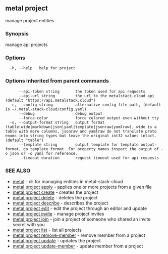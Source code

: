 ## metal project

manage project entities

### Synopsis

manage api projects

### Options

```
  -h, --help   help for project
```

### Options inherited from parent commands

```
      --api-token string       the token used for api requests
      --api-url string         the url to the metalstack.cloud api (default "https://api.metalstack.cloud")
  -c, --config string          alternative config file path, (default is ~/.metal-stack-cloud/config.yaml)
      --debug                  debug output
      --force-color            force colored output even without tty
  -o, --output-format string   output format (table|wide|markdown|json|yaml|template|jsonraw|yamlraw), wide is a table with more columns, jsonraw and yamlraw do not translate proto enums into string types but leave the original int32 values intact. (default "table")
      --template string        output template for template output-format, go template format. For property names inspect the output of -o json or -o yaml for reference.
      --timeout duration       request timeout used for api requests
```

### SEE ALSO

* [metal](metal.md)	 - cli for managing entities in metal-stack-cloud
* [metal project apply](metal_project_apply.md)	 - applies one or more projects from a given file
* [metal project create](metal_project_create.md)	 - creates the project
* [metal project delete](metal_project_delete.md)	 - deletes the project
* [metal project describe](metal_project_describe.md)	 - describes the project
* [metal project edit](metal_project_edit.md)	 - edit the project through an editor and update
* [metal project invite](metal_project_invite.md)	 - manage project invites
* [metal project join](metal_project_join.md)	 - join a project of someone who shared an invite secret with you
* [metal project list](metal_project_list.md)	 - list all projects
* [metal project remove-member](metal_project_remove-member.md)	 - remove member from a project
* [metal project update](metal_project_update.md)	 - updates the project
* [metal project update-member](metal_project_update-member.md)	 - update member from a project

